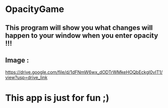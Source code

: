 # OpacityGame

## This program will show you what changes will happen to your window when you enter opacity !!!


## Image :

https://drive.google.com/file/d/1dFNmW6wx_dODTrWMkeHOQbEckgl0vIT1/view?usp=drive_link

# This app is just for fun ;)

